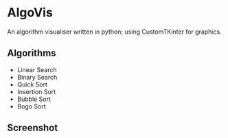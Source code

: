 # AlgoVis
An algorithm visualiser written in python; using CustomTKinter for graphics.

## Algorithms
 - Linear Search
 - Binary Search
 - Quick Sort
 - Insertion Sort
 - Bubble Sort
 - Bogo Sort

## Screenshot